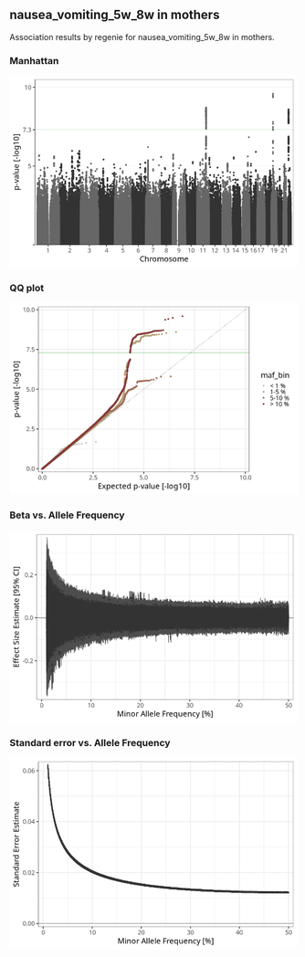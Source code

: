 ## nausea_vomiting_5w_8w in mothers
Association results by regenie for nausea_vomiting_5w_8w in mothers.
### Manhattan
![](figures/pop_mothers_pheno_nausea_vomiting_5w_8w_mh.png)
### QQ plot
![](figures/pop_mothers_pheno_nausea_vomiting_5w_8w_qq.png)
### Beta vs. Allele Frequency
![](figures/pop_mothers_pheno_nausea_vomiting_5w_8w_beta_af.png)
### Standard error vs. Allele Frequency
![](figures/pop_mothers_pheno_nausea_vomiting_5w_8w_se_af.png)
